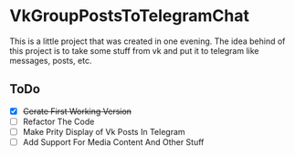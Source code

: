 # VkGroupPostsToTelegramChat
This is a little project that was created in one evening.
The idea behind of this project is to take some stuff from vk and put it to telegram like messages, posts, etc.

## ToDo
- [X] ~~Cerate First Working Version~~
- [ ] Refactor The Code
- [ ] Make Prity Display of Vk Posts In Telegram
- [ ] Add Support For Media Content And Other Stuff
